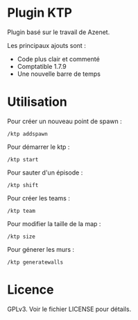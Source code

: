 Plugin KTP
==========

Plugin basé sur le travail de Azenet.

Les principaux ajouts sont :
 * Code plus clair et commenté
 * Comptatible 1.7.9
 * Une nouvelle barre de temps

Utilisation
==========

Pour créer un nouveau point de spawn :
```
/ktp addspawn
```

Pour démarrer le ktp :

```
/ktp start
```

Pour sauter d'un épisode :
```
/ktp shift
```

Pour créer les teams :
```
/ktp team
```

Pour modifier la taille de la map :
```
/ktp size
```

Pour génerer les murs :
```
/ktp generatewalls
```

Licence
=======

GPLv3. Voir le fichier LICENSE pour détails.